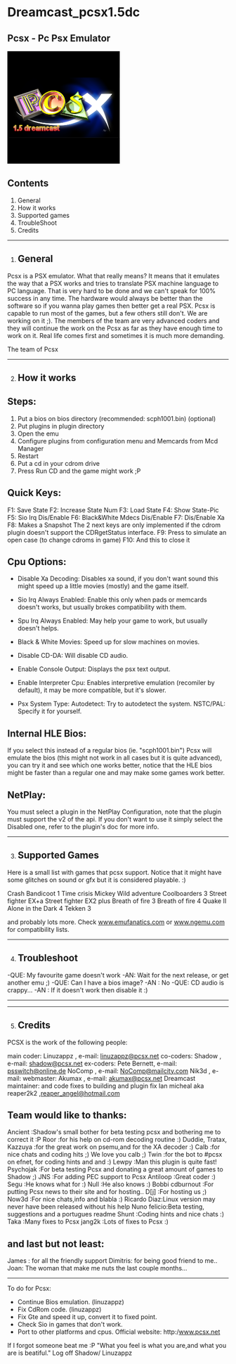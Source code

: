 # Dreamcast_pcsx1.5dc
 Pcsx - Pc Psx Emulator
 ----------------------
![Screenshot](screenshot.png)


Contents
--------

1) General
2) How it works
3) Supported games
4) TroubleShoot
5) Credits

--------------------------------------------------------------------------------

1) General
   -------

Pcsx is a PSX emulator. What that really means? It means that it emulates the
way that a PSX works and tries to translate PSX machine language to PC language.
That is very hard to be done and we can't speak for 100% success in any time.
The hardware would always be better than the software so if you wanna play games
then better get a real PSX. Pcsx is capable to run most of the games, but a few
others still don't. We are working on it ;). The members of the team are very 
advanced coders and they will continue the work on the Pcsx as far as they have 
enough time to work on it. Real life comes first and sometimes it is much more 
demanding.

 The team of Pcsx

--------------------------------------------------------------------------------

2) How it works
   ------------

Steps:
------
 1) Put a bios on bios directory (recommended: scph1001.bin) (optional)
 2) Put plugins in plugin directory
 3) Open the emu 
 4) Configure plugins from configuration menu and Memcards from Mcd Manager
 5) Restart
 6) Put a cd in your cdrom drive
 7) Press Run CD and the game might work ;P

Quick Keys:
----------
 F1: Save State
 F2: Increase State Num
 F3: Load State
 F4: Show State-Pic
 F5: Sio Irq Dis/Enable
 F6: Black&White Mdecs Dis/Enable
 F7: Dis/Enable Xa
 F8: Makes a Snapshot
 The 2 next keys are only implemented if the cdrom plugin doesn't support
 the CDRgetStatus interface.
 F9: Press to simulate an open case (to change cdroms in game)
 F10: And this to close it

Cpu Options:
-----------
 * Disable Xa Decoding:
    Disables xa sound, if you don't want sound this might
    speed up a little movies (mostly) and the game itself.

 * Sio Irq Always Enabled:
    Enable this only when pads or memcards doesn't works,
    but usually brokes compatibility with them.

 * Spu Irq Always Enabled:
 	May help your game to work, but usually doesn't helps.
 
 * Black & White Movies:
    Speed up for slow machines on movies.

 * Disable CD-DA:
    Will disable CD audio.

 * Enable Console Output:
    Displays the psx text output.

 * Enable Interpreter Cpu:
    Enables interpretive emulation (recomiler by default),
	it may be more compatible, but it's slower.

 * Psx System Type:
    Autodetect: Try to autodetect the system.
    NSTC/PAL: Specify it for yourself.

Internal HLE Bios:
-----------------
 If you select this instead of a regular bios (ie. "scph1001.bin")
 Pcsx will emulate the bios (this might not work in all cases but it is
 quite advanced), you can try it and see which one works better, notice
 that the HLE bios might be faster than a regular one and may make some
 games work better.

NetPlay:
-------
 You must select a plugin in the NetPlay Configuration, note that the plugin
 must support the v2 of the api. If you don't want to use it simply select
 the Disabled one, refer to the plugin's doc for more info.

--------------------------------------------------------------------------------

3) Supported Games
   ---------------

Here is a small list with games that pcsx support. Notice that it might have
some glitches on sound or gfx but it is considered playable. :)

 Crash Bandicoot 1
 Time crisis
 Mickey Wild adventure
 Coolboarders 3
 Street fighter EX+a
 Street fighter EX2 plus
 Breath of fire 3
 Breath of fire 4
 Quake II
 Alone in the Dark 4
 Tekken 3

and probably lots more.
Check www.emufanatics.com or www.ngemu.com for compatibility lists.

------------------------------------------------------------------------------------------------

4) Troubleshoot
   ------------

 -QUE: My favourite game doesn't work
 -AN:  Wait for the next release, or get another emu ;)
 -QUE: Can I have a bios image?
 -AN : No
 -QUE: CD audio is crappy...
 -AN : If it doesn't work then disable it :)

------------------------------------------------------------------------------------------------
------------------------------------------------------------------------------------------------

5) Credits
   -------

PCSX is the work of the following people:

main coder:
 Linuzappz   , e-mail: linuzappz@pcsx.net
co-coders:
 Shadow      , e-mail: shadow@pcsx.net
ex-coders:
 Pete Bernett, e-mail: psswitch@online.de
 NoComp      , e-mail: NoComp@mailcity.com
 Nik3d       , e-mail:
webmaster:
 Akumax      , e-mail: akumax@pcsx.net
 Dreamcast maintainer:
 and code fixes to building and plugin fix
 Ian micheal aka reaper2k2 ,reaper_angel@hotmail.com

Team would like to thanks:
--------------------------
Ancient   :Shadow's small bother for beta testing pcsx and bothering me to correct it :P
Roor      :for his help on cd-rom decoding routine :)
Duddie,
Tratax,
Kazzuya   :for the great work on psemu,and for the XA decoder :)
Calb      :for nice chats and coding hits ;)  We love you calb ;)
Twin      :for the bot to #pcsx on efnet, for coding hints and and :)
Lewpy     :Man this plugin is quite fast! 
Psychojak :For beta testing Pcsx and donating a great amount of games to Shadow ;)
JNS       :For adding PEC support to Pcsx
Antiloop  :Great coder :)
Segu      :He knows what for :)
Null      :He also knows :)
Bobbi
cdburnout :For putting Pcsx news to their site and for hosting..
D[j]      :For hosting us ;)
Now3d     :For nice chats,info and blabla :)
Ricardo Diaz:Linux version may never have been released without his help
Nuno felicio:Beta testing, suggestions and a portugues readme
Shunt     :Coding hints and nice chats :)
Taka      :Many fixes to Pcsx
jang2k    :Lots of fixes to Pcsx :)

and last but not least:
-----------------------
James   : for all the friendly support
Dimitris: for being good friend to me..
Joan: The woman that make me nuts the last couple months...

------------------------------------------------------------------------------------------------
To do for Pcsx:
 * Continue Bios emulation. (linuzappz)
 * Fix CdRom code. (linuzappz)
 * Fix Gte and speed it up, convert it to fixed point.
 * Check Sio in games that don't work.
 * Port to other platforms and cpus.
Official website: http:/www.pcsx.net

If I forgot someone beat me :P
"What you feel is what you are,and what you are is beatiful."
Log off
Shadow/ Linuzappz
